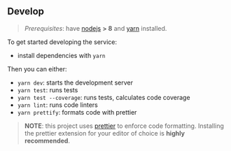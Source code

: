 ## Develop

> _Prerequisites_: have [nodejs](https://nodejs.org) **> 8** and
> [yarn](https://yarnpkg.com) installed.

To get started developing the service:

* install dependencies with `yarn`

Then you can either:

* `yarn dev`: starts the development server
* `yarn test`: runs tests
* `yarn test --coverage`: runs tests, calculates code coverage
* `yarn lint`: runs code linters
* `yarn prettify`: formats code with prettier

> **NOTE**: this project uses [prettier](https://github.com/prettier/prettier)
> to enforce code formatting. Installing the prettier extension for your editor
> of choice is **highly recommended**.
